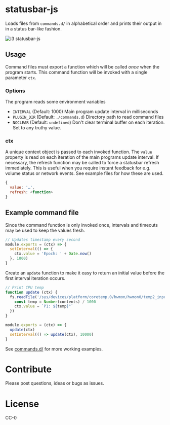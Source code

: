 # statusbar-js

Loads files from `commands.d/` in alphabetical order and prints their output in in a status bar-like fashion.

![i3 statusbar-js](https://s.42.fm/img/2017-05-19-001853.png)

## Usage

Command files must export a function which will be called *once* when the program starts.
This command function will be invoked with a single parameter `ctx`.

### Options

The program reads some environment variables

- `INTERVAL` (Default: 1000) Main program update interval in milliseconds
- `PLUGIN_DIR` (Default: `./commands.d`) Directory path to read command files
- `NOCLEAR` (Default: `undefined`) Don't clear terminal buffer on each iteration. Set to any truthy value.

### ctx

A unique context object is passed to each invoked function. The `value` property is read on each iteration of the main programs update interval. If necessary, the refresh function may be called to force a statusbar refresh immediately. This is useful when you require instant feedback for e.g. volume status or network events. See example files for how these are used.

```javascript
{
  value: '…',
  refresh: <function>
}
```

## Example command file

Since the command function is only invoked once, intervals and timeouts may be used to keep the values fresh.

```javascript
// Updates timestamp every second
module.exports = (ctx) => {
  setInterval(() => {
    ctx.value = 'Epoch: ' + Date.now()
  }, 1000)
}
```

Create an `update` function to make it easy to return an initial value before the first interval iteration occurs.

```javascript
// Print CPU temp
function update (ctx) {
  fs.readFile('/sys/devices/platform/coretemp.0/hwmon/hwmon0/temp2_input', (err, contents) => {
    const temp = Number(contents) / 1000
    ctx.value = `P1: ${temp}°`
  })
}

module.exports = (ctx) => {
  update(ctx)
  setInterval(() => update(ctx), 10000)
}
```

See [commands.d/](https://github.com/stigok/statusbar-js/tree/develop/commands.d) for more working examples.

# Contribute

Please post questions, ideas or bugs as issues. 

# License

CC-0
